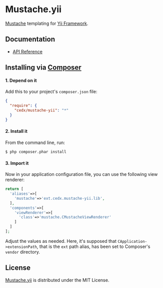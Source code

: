 # Mustache.yii
[Mustache](http://mustache.github.io) templating for [Yii Framework](http://www.yiiframework.com).

## Documentation
- [API Reference](http://dev.belin.io/mustache.yii/api)

## Installing via [Composer](https://getcomposer.org)

#### 1. Depend on it
Add this to your project's `composer.json` file:

```json
{
  "require": {
    "cedx/mustache-yii": "*"
  }
}
```

#### 2. Install it
From the command line, run:

```shell
$ php composer.phar install
```

#### 3. Import it
Now in your application configuration file, you can use the following view renderer:

```php
return [
  'aliases'=>[
    'mustache'=>'ext.cedx.mustache-yii.lib',
  ],
  'components'=>[
    'viewRenderer'=>[
      'class'=>'mustache.CMustacheViewRenderer'
    ]
  ]
];
```

Adjust the values as needed. Here, it's supposed that `CApplication->extensionPath`,
that is the `ext` path alias, has been set to Composer's `vendor` directory.

## License
[Mustache.yii](https://packagist.org/packages/cedx/mustache-yii) is distributed under the MIT License.
